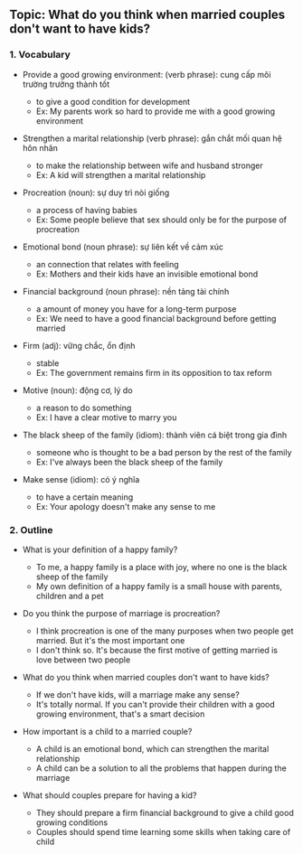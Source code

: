 ## Topic: What do you think when married couples don't want to have kids?

### 1. Vocabulary
- Provide a good growing environment: (verb phrase): cung cấp môi trường trưởng thành tốt
  + to give a good condition for development
  + Ex: My parents work so hard to provide me with a good growing environment

- Strengthen a marital relationship (verb phrase): gắn chắt mối quan hệ hôn nhân
  + to make the relationship between wife and husband stronger
  + Ex: A kid will strengthen a marital relationship

- Procreation (noun): sự duy trì nòi giống
  + a process of having babies
  + Ex: Some people believe that sex should only be for the purpose of procreation

- Emotional bond (noun phrase): sự liên kết về cảm xúc
  + an connection that relates with feeling
  + Ex: Mothers and their kids have an invisible emotional bond

- Financial background (noun phrase): nền tảng tài chính
  + a amount of money you have for a long-term purpose
  + Ex: We need to have a good financial background before getting married

- Firm (adj): vững chắc, ổn định
  + stable
  + Ex: The government remains firm in its opposition to tax reform

- Motive (noun): động cơ, lý do
  + a reason to do something
  + Ex: I have a clear motive to marry you

- The black sheep of the family (idiom): thành viên cá biệt trong gia đình
  + someone who is thought to be a bad person by the rest of the family
  + Ex: I've always been the black sheep of the family

- Make sense (idiom): có ý nghĩa
  + to have a certain meaning
  + Ex: Your apology doesn't make any sense to me

### 2. Outline
- What is your definition of a happy family?
  + To me, a happy family is a place with joy, where no one is the black sheep of the family
  + My own definition of a happy family is a small house with parents, children and a pet

- Do you think the purpose of marriage is procreation?
  + I think procreation is one of the many purposes when two people get married. But it's the most important one
  + I don't think so. It's because the first motive of getting married is love between two people

- What do you think when married couples don't want to have kids?
  + If we don't have kids, will a marriage make any sense?
  + It's totally normal. If you can't provide their children with a good growing environment, that's a smart decision

- How important is a child to a married couple?
  + A child is an emotional bond, which can strengthen the marital relationship
  + A child can be a solution to all the problems that happen during the marriage

- What should couples prepare for having a kid?
  + They should prepare a firm financial background to give a child good growing conditions
  + Couples should spend time learning some skills when taking care of child